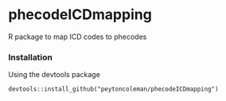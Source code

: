 # phecodeICDmapping
R package to map ICD codes to phecodes

### Installation
Using the devtools package

```
devtools::install_github("peytoncoleman/phecodeICDmapping")
```
